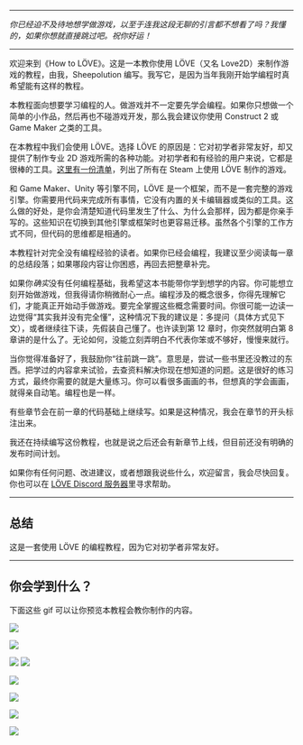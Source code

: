 ___

*你已经迫不及待地想学做游戏，以至于连我这段无聊的引言都不想看了吗？我懂的，如果你想就直接跳过吧。祝你好运！*

___

欢迎来到《How to LÖVE》。这是一本教你使用 LÖVE（又名 Love2D）来制作游戏的教程，由我，Sheepolution 编写。我写它，是因为当年我刚开始学编程时真希望能有这样的教程。

本教程面向想要学习编程的人。做游戏并不一定要先学会编程。如果你只想做一个简单的小作品，然后再也不碰游戏开发，那么我会建议你使用 Construct 2 或 Game Maker 之类的工具。

在本教程中我们会使用 LÖVE。选择 LÖVE 的原因是：它对初学者非常友好，却又提供了制作专业 2D 游戏所需的各种功能。对初学者和有经验的用户来说，它都是很棒的工具。[这里有一份清单](https://store.steampowered.com/curator/44895761-Made-With-L%25C3%2596VE/)，列出了所有在 Steam 上使用 LÖVE 制作的游戏。

和 Game Maker、Unity 等引擎不同，LÖVE 是一个框架，而不是一套完整的游戏引擎。你需要用代码来完成所有事情，它没有内置的关卡编辑器或类似的工具。这么做的好处，是你会清楚知道代码里发生了什么、为什么会那样，因为都是你亲手写的。这些知识在切换到其他引擎或框架时也更容易迁移。虽然各个引擎的工作方式不同，但代码的思维都是相通的。

本教程针对完全没有编程经验的读者。如果你已经会编程，我建议至少阅读每一章的总结段落；如果哪段内容让你困惑，再回去把整章补完。

如果你*确实*没有任何编程基础，我希望这本书能带你学到想学的内容。你可能想立刻开始做游戏，但我得请你稍微耐心一点。编程涉及的概念很多，你得先理解它们，才能真正开始动手做游戏。要完全掌握这些概念需要时间。你很可能一边读一边觉得“其实我并没有完全懂”，这种情况下我的建议是：多提问（具体方式见下文），或者继续往下读，先假装自己懂了。也许读到第 12 章时，你突然就明白第 8 章讲的是什么了。无论如何，没能立刻弄明白不代表你笨或不够好，慢慢来就行。

当你觉得准备好了，我鼓励你“往前跳一跳”。意思是，尝试一些书里还没教过的东西。把学过的内容拿来试验，去查资料解决你现在想知道的问题。这是很好的练习方式，最终你需要的就是大量练习。你可以看很多画画的书，但想真的学会画画，就得亲自动笔。编程也是一样。

有些章节会在前一章的代码基础上继续写。如果是这种情况，我会在章节的开头标注出来。

我还在持续编写这份教程，也就是说之后还会有新章节上线，但目前还没有明确的发布时间计划。

如果你有任何问题、改进建议，或者想跟我说些什么，欢迎留言，我会尽快回复。你也可以在 [LÖVE Discord 服务器](https://discord.gg/MHtXaxQ)里寻求帮助。

___

## 总结

这是一套使用 LÖVE 的编程教程，因为它对初学者非常友好。

___

## 你会学到什么？

下面这些 gif 可以让你预览本教程会教你制作的内容。

![](/images/book/14/demo.gif)

![](/images/book/16/following_circle_distance.gif)

![](/images/book/17/jump_help.png) ![](/images/book/17/jump.gif)

![](/images/book/18/tile-move-2.gif)

![](/images/book/22/splitscreen.gif)

![](/images/book/23/box_wall_good.gif)

![](/images/book/24/jumping.gif)
